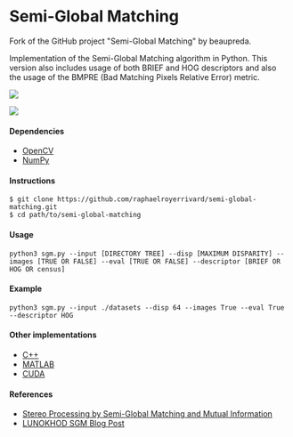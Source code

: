 # Semi-Global Matching

Fork of the GitHub project "Semi-Global Matching" by beaupreda.

Implementation of the Semi-Global Matching algorithm in Python.
This version also includes usage of both BRIEF and HOG descriptors and also the usage of
the BMPRE (Bad Matching Pixels Relative Error) metric.

![](figures/cones.png)

![](figures/teddy.png)

#### Dependencies
* [OpenCV](https://opencv.org/)
* [NumPy](https://numpy.org/)

#### Instructions
```
$ git clone https://github.com/raphaelroyerrivard/semi-global-matching.git
$ cd path/to/semi-global-matching
```

#### Usage
```
python3 sgm.py --input [DIRECTORY TREE] --disp [MAXIMUM DISPARITY] --images [TRUE OR FALSE] --eval [TRUE OR FALSE] --descriptor [BRIEF OR HOG OR census]
```

#### Example
```
python3 sgm.py --input ./datasets --disp 64 --images True --eval True --descriptor HOG
```

#### Other implementations
* [C++](https://github.com/epiception/SGM-Census)
* [MATLAB](https://github.com/kobybibas/SemiGlobalMathingImplementation)
* [CUDA](https://github.com/fixstars/libSGM)

#### References
* [Stereo Processing by Semi-Global Matching and Mutual Information](https://core.ac.uk/download/pdf/11134866.pdf)
* [LUNOKHOD SGM Blog Post](http://lunokhod.org/?p=1356)